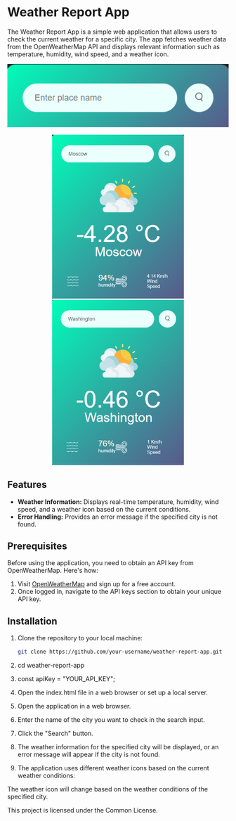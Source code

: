 # Weather Report App

The Weather Report App is a simple web application that allows users to check the current weather for a specific city. The app fetches weather data from the OpenWeatherMap API and displays relevant information such as temperature, humidity, wind speed, and a weather icon.


<p align="center">
  <img src="Metheo/int.png" width="600" alt="Weather Report Washington">
</p>


<p align="center">
  <img src="Metheo/res-mosc.png" width="300" alt="Weather Report Moscow">
  <img src="Metheo/res-wash.png" width="300" alt="Weather Report Washington">
</p>


## Features

- **Weather Information:** Displays real-time temperature, humidity, wind speed, and a weather icon based on the current conditions.
- **Error Handling:** Provides an error message if the specified city is not found.

## Prerequisites

Before using the application, you need to obtain an API key from OpenWeatherMap. Here's how:

1. Visit [OpenWeatherMap](https://openweathermap.org/) and sign up for a free account.
2. Once logged in, navigate to the API keys section to obtain your unique API key.

## Installation

1. Clone the repository to your local machine:

   ```bash
   git clone https://github.com/your-username/weather-report-app.git

2. cd weather-report-app

3. const apiKey = "YOUR_API_KEY";

4. Open the index.html file in a web browser or set up a local server.

5. Open the application in a web browser.
   
6. Enter the name of the city you want to check in the search input.
   
7. Click the "Search" button.
    
8. The weather information for the specified city will be displayed, or an error message will appear if the city is not found.
    
9. The application uses different weather icons based on the current weather conditions:
    
   
The weather icon will change based on the weather conditions of the specified city.

This project is licensed under the Common License.


   


 
  

